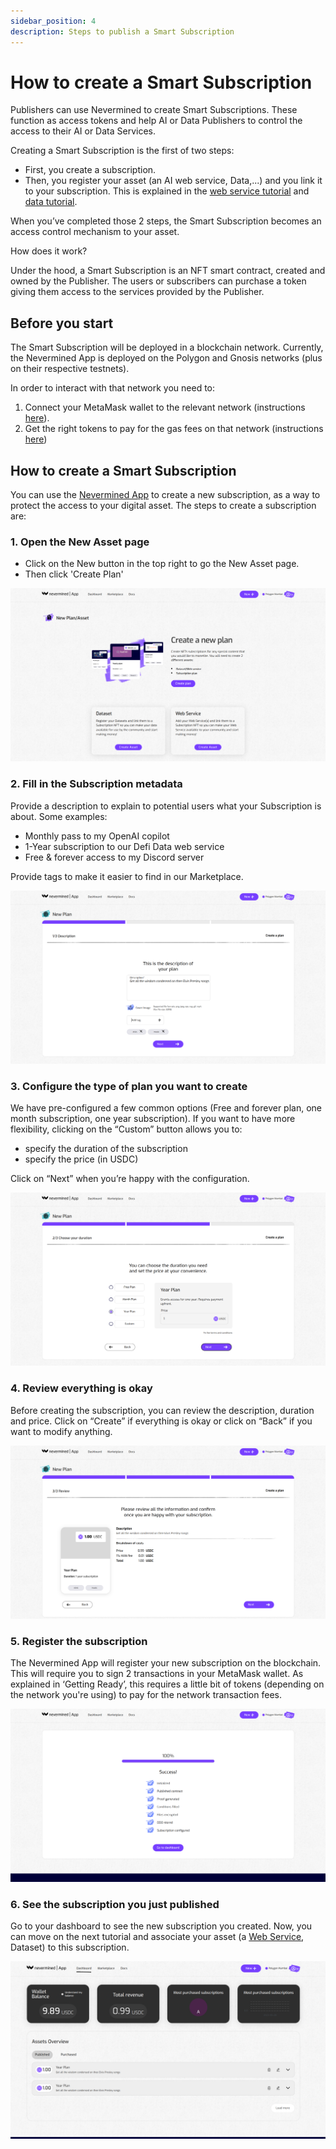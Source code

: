 ```yaml
---
sidebar_position: 4
description: Steps to publish a Smart Subscription
---
```



# How to create a Smart Subscription

Publishers can use Nevermined to create Smart Subscriptions. These function as access tokens and help AI or Data Publishers to control the access to their AI or Data Services.  

Creating a Smart Subscription is the first of two steps:

* First, you create a subscription. 
* Then, you register your asset (an AI web service, Data,...) and you link it to your subscription. This is explained in the [web service tutorial](05-register-webservice) and [data tutorial](06-register-dataset).

When you’ve completed those 2 steps, the Smart Subscription becomes an access control mechanism to your asset.


How does it work? 

Under the hood, a Smart Subscription is an NFT smart contract, created and owned by the Publisher. The users or subscribers can purchase a token giving them access to the services provided by the Publisher. 


## Before you start

The Smart Subscription will be deployed in a blockchain network. Currently, the Nevermined App is deployed on the Polygon and Gnosis networks (plus on their respective testnets). 

In order to interact with that network you need to:

1. Connect your MetaMask wallet to the relevant network (instructions [here](02-metamask.md)).
2. Get the right tokens to pay for the gas fees on that network (instructions [here](02-metamask.md))

## How to create a Smart Subscription

You can use the [Nevermined App](https://mumbai.nevermined.app/) to create a new subscription, as a way to protect the access to your digital asset. The steps to create a subscription are:

### 1. Open the New Asset page

- Click on the New button in the top right to go the New Asset page. 
- Then click 'Create Plan'

![Add Assets page](../images/tutorials/01_New_Subscription.png)

### 2. Fill in the Subscription metadata

Provide a description to explain to potential users what your Subscription is about. Some examples:

* Monthly pass to my OpenAI copilot
* 1-Year subscription to our Defi Data web service
* Free & forever access to my Discord server

Provide tags to make it easier to find in our Marketplace.

![Add subscription metadata page](../images/tutorials/02_New_Subscription_01.png)

### 3. Configure the type of plan you want to create

We have pre-configured a few common options (Free and forever plan, one month subscription, one year subscription).
If you want to have more flexibility, clicking on the “Custom” button allows you to:

* specify the duration of the subscription
* specify the price (in USDC)

Click on “Next” when you’re happy with the configuration.

![Configure subscription plan](../images/tutorials/03_New_Subscription_02.png)

### 4. Review everything is okay

Before creating the subscription, you can review the description, duration and price. Click on “Create” if everything is okay or click on “Back” if you want to modify anything.

![Review subscription is fine](../images/tutorials/04_New_Subscription_03.png)

### 5. Register the subscription

The Nevermined App will register your new subscription on the blockchain. This will require you to sign 2 transactions in your MetaMask wallet. As explained in ‘Getting Ready’, this requires a little bit of tokens (depending on the network you're using) to pay for the network transaction fees.  

![Finish the subscription creation](../images/tutorials/05_New_Subscription_04.png)

### 6. See the subscription you just published

Go to your dashboard to see the new subscription you created. Now, you can move on the next tutorial and associate your asset (a [Web Service](05-register-webservice.md), Dataset) to this subscription.

![Publisher dashboard](../images/tutorials/17_Publisher_Dashboard_with_balance.png)
